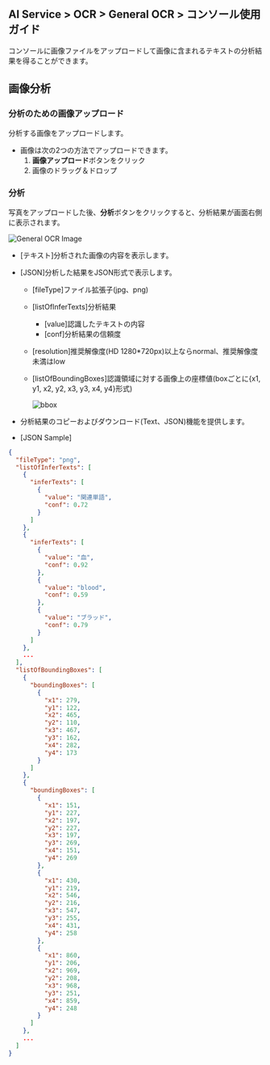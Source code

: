 ## AI Service > OCR > General OCR > コンソール使用ガイド

コンソールに画像ファイルをアップロードして画像に含まれるテキストの分析結果を得ることができます。

## 画像分析

### 分析のための画像アップロード

分析する画像をアップロードします。

- 画像は次の2つの方法でアップロードできます。
    1. **画像アップロード**ボタンをクリック
    2. 画像のドラッグ＆ドロップ


### 分析

写真をアップロードした後、**分析**ボタンをクリックすると、分析結果が画面右側に表示されます。

![General OCR Image](http://static.toastoven.net/prod_ocr/GeneralOCR_console_new_ja.png)

* [テキスト]分析された画像の内容を表示します。
* [JSON]分析した結果をJSON形式で表示します。

    * [fileType]ファイル拡張子(jpg、png)
    * [listOfInferTexts]分析結果
        * [value]認識したテキストの内容
        * [conf]分析結果の信頼度
    * [resolution]推奨解像度(HD 1280*720px)以上ならnormal、推奨解像度未満はlow
    * [listOfBoundingBoxes]認識領域に対する画像上の座標値(boxごとに{x1, y1, x2, y2, x3, y3, x4, y4}形式)

      ![bbox](http://static.toastoven.net/prod_ocr/bbox.png)

* 分析結果のコピーおよびダウンロード(Text、JSON)機能を提供します。 

* [JSON Sample]
```json
{
  "fileType": "png",
  "listOfInferTexts": [
    {
      "inferTexts": [
        {
          "value": "関連単語",
          "conf": 0.72
        }
      ]
    },
    {
      "inferTexts": [
        {
          "value": "血",
          "conf": 0.92
        },
        {
          "value": "blood",
          "conf": 0.59
        },
        {
          "value": "ブラッド",
          "conf": 0.79
        }
      ]
    },
    ...
  ],
  "listOfBoundingBoxes": [
    {
      "boundingBoxes": [
        {
          "x1": 279,
          "y1": 122,
          "x2": 465,
          "y2": 110,
          "x3": 467,
          "y3": 162,
          "x4": 282,
          "y4": 173
        }
      ]
    },
    {
      "boundingBoxes": [
        {
          "x1": 151,
          "y1": 227,
          "x2": 197,
          "y2": 227,
          "x3": 197,
          "y3": 269,
          "x4": 151,
          "y4": 269
        },
        {
          "x1": 430,
          "y1": 219,
          "x2": 546,
          "y2": 216,
          "x3": 547,
          "y3": 255,
          "x4": 431,
          "y4": 258
        },
        {
          "x1": 860,
          "y1": 206,
          "x2": 969,
          "y2": 208,
          "x3": 968,
          "y3": 251,
          "x4": 859,
          "y4": 248
        }
      ]
    },
    ...
  ]
}
```
